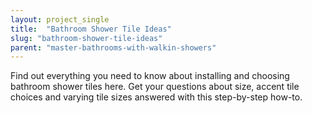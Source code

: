 ```yaml
---
layout: project_single
title:  "Bathroom Shower Tile Ideas"
slug: "bathroom-shower-tile-ideas"
parent: "master-bathrooms-with-walkin-showers"
---
```

Find out everything you need to know about installing and choosing bathroom shower tiles here. Get your questions about size, accent tile choices and varying tile sizes answered with this step-by-step how-to.